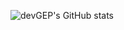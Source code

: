 <!-- # devGEP -->
![devGEP's GitHub stats](https://github-readme-stats.vercel.app/api?username=devGEP&show_icons=true&theme=gotham)